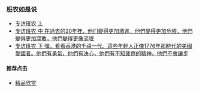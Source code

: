 

### 班农如是说
- [专访班农 上]()
- [专访班农 中 在過去的20年裡，他们變得更加激進，他們變得更加危險，他們變得更加腐敗，他們變得更像流氓](https://youtu.be/6d3wYfENFUY)
- [专访班农 下 嘿，看看香港的千禧一代。這些年輕人正像1776年那時代的美國愛國者。他們有勇氣，他們有決心，他們有不知疲倦的精神，他們不會讓步](https://youtu.be/ShWwaYj2HC4)
#### 推荐点击
- [精品欣赏](https://summer200.github.io/content/main)

